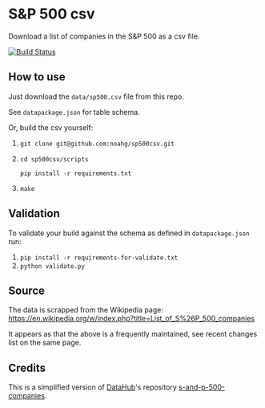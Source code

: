 # S&P 500 csv
Download a list of companies in the S&P 500 as a csv file. 

[![Build Status](https://travis-ci.org/noahg/s-and-p-500-csv.svg?branch=master)](https://travis-ci.org/noahg/s-and-p-500-csv)

## How to use
Just download the `data/sp500.csv` file from this repo.

See `datapackage.json` for table schema.

Or, build the csv yourself:

1. `git clone git@github.com:noahg/sp500csv.git`

2.  `cd sp500csv/scripts`

    `pip install -r requirements.txt`

3. `make`

## Validation
To validate your build against the schema as defined in `datapackage.json` run:

1. `pip install -r requirements-for-validate.txt`
2. `python validate.py`

## Source
The data is scrapped from the Wikipedia page: https://en.wikipedia.org/w/index.php?title=List_of_S%26P_500_companies

It appears as that the above is a frequently maintained, see recent changes list on the same page.

## Credits
This is a simplified version of [DataHub](https://datahub.io/)'s repository [s-and-p-500-companies](https://github.com/datasets/s-and-p-500-companies). 